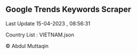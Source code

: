

## Google Trends Keywords Scraper 
 
Last Update 15-04-2023 , 08:56:31

Country List :
VIETNAM.json



© Abdul Muttaqin 

